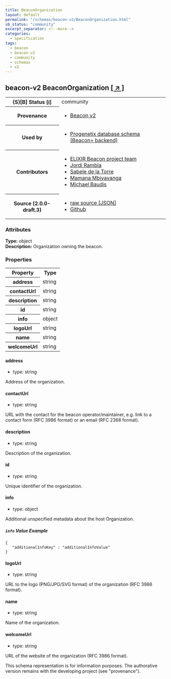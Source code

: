 ```yaml
---
title: BeaconOrganization
layout: default
permalink: "/schemas/beacon-v2/BeaconOrganization.html"
sb_status: "community"
excerpt_separator: <!--more-->
categories:
  - specification
tags:
  - beacon
  - beacon-v2
  - community
  - schemas
  - v2
---
```


<div id="schema-header-title">
  <h2><span id="schema-header-title-project">beacon-v2</span> BeaconOrganization <a href="https://github.com/ga4gh-beacon/specification-v2-blocks" target="_BLANK">[ &nearr; ]</a></h2>
</div>

<table id="schema-header-table">
<tr>
<th>{S}[B] Status <a href="https://schemablocks.org/about/sb-status-levels.html">[i]</a></th>
<td><div id="schema-header-status">community</div></td>
</tr>
<tr><th>Provenance</th><td><ul>
<li><a href="https://github.com/ga4gh-beacon/specification-v2">Beacon v2</a></li>
</ul></td></tr>
<tr><th>Used by</th><td><ul>
<li><a href="https://github.com/progenetix/schemas/">Progenetix database schema (Beacon+ backend)</a></li>
</ul></td></tr>


<!--more-->
<tr><th>Contributors</th><td><ul>
<li><a href="https://beacon-project.io/categories/people.html">ELIXIR Beacon project team</a></li>
<li><a href="https://github.com/jrambla">Jordi Rambla</a></li>
<li><a href="https://github.com/sdelatorrep">Sabele de la Torre</a></li>
<li><a href="https://github.com/mamanambiya">Mamana Mbiyavanga</a></li>
<li><a href="https://orcid.org/0000-0002-9903-4248">Michael Baudis</a></li>
</ul></td></tr>
<tr><th>Source (2.0.0-draft.3)</th><td><ul>
<li><a href="current/BeaconOrganization.json" target="_BLANK">raw source [JSON]</a></li>
<li><a href="https://github.com/ga4gh-beacon/specification-v2-blocks/blob/master/schemas/BeaconOrganization.yaml" target="_BLANK">Github</a></li>
</ul></td></tr>
</table>

<div id="schema-attributes-title"><h3>Attributes</h3></div>

  
__Type:__ object  
__Description:__ Organization owning the beacon.

### Properties

<table id="schema-properties-table">
<tr><th>Property</th><th>Type</th></tr>
<tr><th>address</th><td>string</td></tr>
<tr><th>contactUrl</th><td>string</td></tr>
<tr><th>description</th><td>string</td></tr>
<tr><th>id</th><td>string</td></tr>
<tr><th>info</th><td>object</td></tr>
<tr><th>logoUrl</th><td>string</td></tr>
<tr><th>name</th><td>string</td></tr>
<tr><th>welcomeUrl</th><td>string</td></tr>
</table>


#### address

* type: string

Address of the organization.



#### contactUrl

* type: string

URL with the contact for the beacon operator/maintainer, e.g. link to a contact form (RFC 3986 format) or an email (RFC 2368 format).


#### description

* type: string

Description of the organization.



#### id

* type: string

Unique identifier of the organization.



#### info

* type: object

Additional unspecified metadata about the host Organization.


##### `info` Value Example  

```
{
   "additionalInfoKey" : "additionalInfoValue"
}
```

#### logoUrl

* type: string

URL to the logo (PNG/JPG/SVG format) of the organization (RFC 3986 format).


#### name

* type: string

Name of the organization.



#### welcomeUrl

* type: string

URL of the website of the organization (RFC 3986 format).


<div id="schema-footer"> This schema representation is for information purposes. The authorative  version remains with the developing project (see "provenance"). </div>


